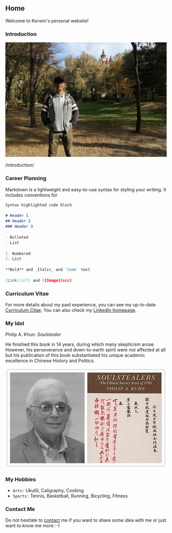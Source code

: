 ## Home

Welcome to Kerwin's personal website!



### Introduction

![me](/me.jpg)

/introduction/



### Career Planning

Markdown is a lightweight and easy-to-use syntax for styling your writing. It includes conventions for

```markdown
Syntax highlighted code block

# Header 1
## Header 2
### Header 3

- Bulleted
- List

1. Numbered
2. List

**Bold** and _Italic_ and `Code` text

[Link](url) and ![Image](src)
```


### Curriculum Vitae

For more details about my past experience, you can see my up-to-date [Curriculum Citae](/kerwinliao_cv.pdf). You can also check my [LinkedIn homepage](https://www.linkedin.com/in/kerwinlau/).



### My Idol

Philip A. Khun: _Soulstealer_

He finished this book in 14 years, during which many skepticism arose. However, his perseverance and down-to-earth spirit were not affected at all but his publication of this book substantiated his unique academic excellence in Chinese History and Politics.

![Philip](/philipkhunB.jpg)



### My Hobbies

- `Arts:` Ukulili, Caligraphy, Cooking
- `Sports:` Tennis, Basketball, Running, Bicycling, Fitness


### Contact Me

Do not hesitate to [contact](mailto:xiangliao@link.cuhk.edu.cn) me if you want to share some idea with me or just want to know me more :-)